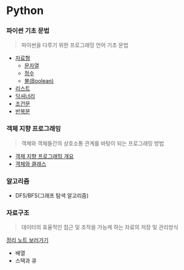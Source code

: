 # Python

### 파이썬 기초 문법

> 파이썬을 다루기 위한 프로그래밍 언어 기초 문법

- [자료형]()
  - [문자열]()
  - [정수]()
  - [불(Boolean)]()
- [리스트]()
- [딕셔너리]()
- [조건문]()
- [반복문]()

### 객체 지향 프로그래밍

> 객체와 객체들간의 상호소통 관계를 바탕이 되는 프로그래밍 방법

- [객제 지향 프로그래밍 개요](https://github.com/Dongmin-Sim/Python_Basic/blob/main/OOP/oop.md)
- [객체와 클래스]()

### 알고리즘

- DFS/BFS(그래프 탐색 알고리즘)

### 자료구조

> 데이터의 효율적인 접근 및 조작을 가능케 하는 자료의 저장 및 관리방식

[정리 노트 보러가기](https://github.com/Dongmin-Sim/Python_Basic/blob/main/DataStructure/%EC%9E%90%EB%A3%8C%EA%B5%AC%EC%A1%B0.md)
- 배열
- 스택과 큐
